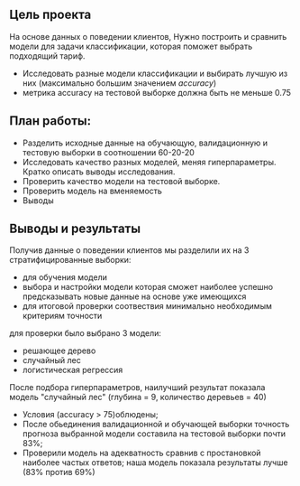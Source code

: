 ## Цель проекта

На основе данных о поведении клиентов, Нужно построить и сравнить модели для задачи классификации, которая поможет выбрать подходящий тариф.

* Исследовать разные модели классификации и выбирать лучшую из них (максимально большим значением *accuracy*)
* метрика accuracy на тестовой выборке должна быть не меньше 0.75

## План работы:

* Разделить исходные данные на обучающую, валидационную и тестовую выборки в соотношении 60-20-20
* Исследовать качество разных моделей, меняя гиперпараметры. Кратко описать выводы исследования.
* Проверить качество модели на тестовой выборке.
* Проверить модель на вменяемость
* Выводы

## Выводы и результаты

Получив данные о поведении клиентов мы разделили их на 3 стратифицированные выборки:
* для обучения модели
* выбора и настройки модели которая сможет наиболее успешно предсказывать новые данные на основе уже имеющихся
* для итоговой проверки соотвествия минимально необходимым критериям точности

для проверки было выбрано 3 модели: 
* решающее дерево
* случайный лес
* логистическая регрессия

После подбора гиперпараметров, наилучший результат показала модель "случайный лес" (глубина = 9, количество деревьев = 40)

* Условия (accuracy > 75)облюдены; 
* После обьединения валидационной и обучающей выборки точность прогноза выбранной модели составила на тестовой выборки почти 83%;
* Проверили модель на адекватность сравнив с простановкой наиболее частых ответов; наша модель показала результаты лучше (83% против 69%)
